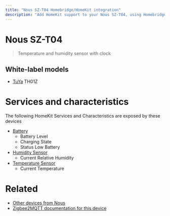 ```yaml
---
title: "Nous SZ-T04 Homebridge/HomeKit integration"
description: "Add HomeKit support to your Nous SZ-T04, using Homebridge, Zigbee2MQTT and homebridge-z2m."
---
```

<!---
This file has been GENERATED using src/docgen/docgen.ts
DO NOT EDIT THIS FILE MANUALLY!
-->
# Nous SZ-T04
> Temperature and humidity sensor with clock


## White-label models
* [TuYa](../index.md#tuya) TH01Z

# Services and characteristics
The following HomeKit Services and Characteristics are exposed by
these devices

* [Battery](../../battery.md)
  * Battery Level
  * Charging State
  * Status Low Battery
* [Humidity Sensor](../../sensors.md)
  * Current Relative Humidity
* [Temperature Sensor](../../sensors.md)
  * Current Temperature


# Related
* [Other devices from Nous](../index.md#nous)
* [Zigbee2MQTT documentation for this device](https://www.zigbee2mqtt.io/devices/SZ-T04.html)